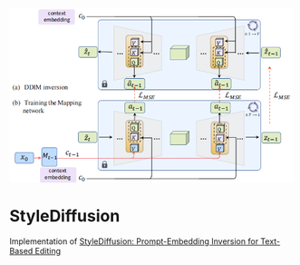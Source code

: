 <img src="./StyleDiffusion.png" width="500" alt="Architecture diagram of StyleDiffusion"/>

# StyleDiffusion
Implementation of [StyleDiffusion: Prompt-Embedding Inversion for Text-Based Editing](https://arxiv.org/abs/2303.15649)
